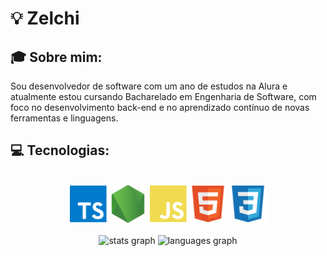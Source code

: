 # 💡 Zelchi

## 🎓 Sobre mim:

Sou desenvolvedor de software com um ano de estudos na Alura e atualmente estou cursando Bacharelado em Engenharia de Software, com foco no desenvolvimento back-end e no aprendizado contínuo de novas ferramentas e linguagens.

## 💻 Tecnologias:

</br>
<div align="center">
  <div align="center">
    <img align="start" alt="Rafa-Js" height="60" width="60" src="https://raw.githubusercontent.com/devicons/devicon/master/icons/typescript/typescript-plain.svg">
    <img align="start" alt="Rafa-Js" height="60" width="60" src="https://raw.githubusercontent.com/devicons/devicon/master/icons/nodejs/nodejs-original.svg">
    <img align="start" alt="Rafa-Js" height="60" width="60" src="https://raw.githubusercontent.com/devicons/devicon/master/icons/javascript/javascript-plain.svg">
    <img align="start" alt="Rafa-HTML" height="60" width="60" src="https://raw.githubusercontent.com/devicons/devicon/master/icons/html5/html5-original.svg">
    <img align="start" alt="Rafa-CSS" height="60" width="60" src="https://raw.githubusercontent.com/devicons/devicon/master/icons/css3/css3-original.svg">
  </div>
  </br>
  <div align="center">
  <img src="https://github-readme-stats.vercel.app/api?username=Zelchi&hide_title=false&hide_rank=false&show_icons=true&include_all_commits=true&count_private=true&disable_animations=false&theme=tokyonight&locale=en&hide_border=false?" height="150" alt="stats graph"  />
  <img src="https://github-readme-stats.vercel.app/api/top-langs?username=Zelchi&locale=en&hide_title=false&layout=compact&card_width=320&langs_count=6&theme=tokyonight&hide_border=false?" height="150" alt="languages graph"  />
</div>
</div>

#
